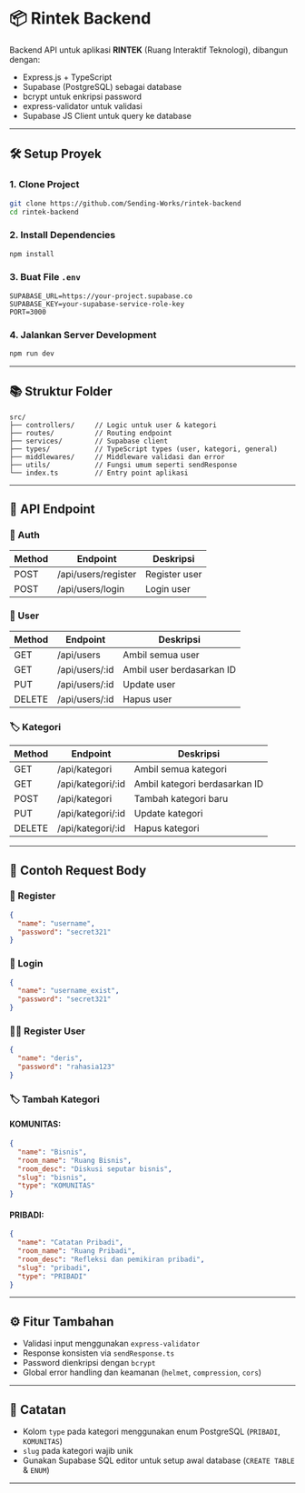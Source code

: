 
# 📦 Rintek Backend

Backend API untuk aplikasi **RINTEK** (Ruang Interaktif Teknologi), dibangun dengan:
- Express.js + TypeScript
- Supabase (PostgreSQL) sebagai database
- bcrypt untuk enkripsi password
- express-validator untuk validasi
- Supabase JS Client untuk query ke database

---

## 🛠️ Setup Proyek

### 1. Clone Project

```bash
git clone https://github.com/Sending-Works/rintek-backend
cd rintek-backend
```

### 2. Install Dependencies

```bash
npm install
```

### 3. Buat File `.env`

```env
SUPABASE_URL=https://your-project.supabase.co
SUPABASE_KEY=your-supabase-service-role-key
PORT=3000
```

### 4. Jalankan Server Development

```bash
npm run dev
```

---

## 📚 Struktur Folder

```
src/
├── controllers/     // Logic untuk user & kategori
├── routes/          // Routing endpoint
├── services/        // Supabase client
├── types/           // TypeScript types (user, kategori, general)
├── middlewares/     // Middleware validasi dan error
├── utils/           // Fungsi umum seperti sendResponse
└── index.ts         // Entry point aplikasi
```

---

## 🧪 API Endpoint

### 🔐 Auth
| Method | Endpoint         | Deskripsi         |
|--------|------------------|-------------------|
| POST   | /api/users/register | Register user  |
| POST   | /api/users/login | Login user        |

### 👤 User
| Method | Endpoint         | Deskripsi               |
|--------|------------------|-------------------------|
| GET    | /api/users       | Ambil semua user        |
| GET    | /api/users/:id   | Ambil user berdasarkan ID |
| PUT    | /api/users/:id   | Update user             |
| DELETE | /api/users/:id   | Hapus user              |

### 🏷️ Kategori
| Method | Endpoint             | Deskripsi                   |
|--------|----------------------|-----------------------------|
| GET    | /api/kategori        | Ambil semua kategori        |
| GET    | /api/kategori/:id    | Ambil kategori berdasarkan ID |
| POST   | /api/kategori        | Tambah kategori baru        |
| PUT    | /api/kategori/:id    | Update kategori             |
| DELETE | /api/kategori/:id    | Hapus kategori              |

---

## 🧾 Contoh Request Body

### 🔐 Register
```json
{
  "name": "username",
  "password": "secret321"
}
```

### 🔐 Login
```json
{
  "name": "username_exist",
  "password": "secret321"
}
```

### 🧍‍♂️ Register User
```json
{
  "name": "deris",
  "password": "rahasia123"
}
```

### 🏷️ Tambah Kategori
#### KOMUNITAS:
```json
{
  "name": "Bisnis",
  "room_name": "Ruang Bisnis",
  "room_desc": "Diskusi seputar bisnis",
  "slug": "bisnis",
  "type": "KOMUNITAS"
}
```

#### PRIBADI:
```json
{
  "name": "Catatan Pribadi",
  "room_name": "Ruang Pribadi",
  "room_desc": "Refleksi dan pemikiran pribadi",
  "slug": "pribadi",
  "type": "PRIBADI"
}
```

---

## ⚙️ Fitur Tambahan

- Validasi input menggunakan `express-validator`
- Response konsisten via `sendResponse.ts`
- Password dienkripsi dengan `bcrypt`
- Global error handling dan keamanan (`helmet`, `compression`, `cors`)

---

## 📌 Catatan

- Kolom `type` pada kategori menggunakan enum PostgreSQL (`PRIBADI`, `KOMUNITAS`)
- `slug` pada kategori wajib unik
- Gunakan Supabase SQL editor untuk setup awal database (`CREATE TABLE` & `ENUM`)

---
